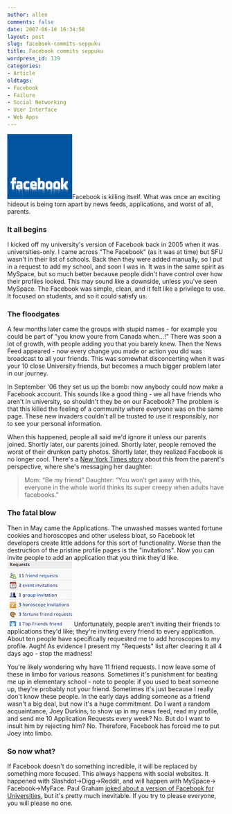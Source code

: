 ```yaml
---
author: allen
comments: false
date: 2007-06-18 16:34:58
layout: post
slug: facebook-commits-seppuku
title: Facebook commits seppuku
wordpress_id: 139
categories:
- Article
oldtags:
- Facebook
- Failure
- Social Networking
- User Interface
- Web Apps
---
```


![Facebook logo melting.](/images/wp-uploads/2007/06/facebook_melt.gif)Facebook is killing itself. What was once an exciting hideout is being torn apart by news feeds, applications, and worst of all, parents.


### It all begins


I kicked off my university's version of Facebook back in 2005 when it was universities-only. I came across "The Facebook" (as it was at time) but SFU wasn't in their list of schools. Back then they were added manually, so I put in a request to add my school, and soon I was in. It was in the same spirit as MySpace, but so much better because people didn't have control over how their profiles looked. This may sound like a downside, unless you've seen MySpace. The Facebook was simple, clean, and it felt like a privilege to use. It focused on students, and so it could satisfy us.


### The floodgates


A few months later came the groups with stupid names - for example you could be part of "you know youre from Canada when...!" There was soon a lot of growth, with people adding you that you barely knew. Then the News Feed appeared - now every change you made or action you did was broadcast to all your friends. This was somewhat disconcerting when it was your 10 close University friends, but becomes a much bigger problem later in our journey.

In September '06 they set us up the bomb: now anybody could now make a Facebook account. This sounds like a good thing - we all have friends who aren't in university, so shouldn't they be on our Facebook? The problem is that this killed the feeling of a community where everyone was on the same page. These new invaders couldn't all be trusted to use it responsibly, nor to see your personal information.

When this happened, people all said we'd ignore it unless our parents joined. Shortly later, our parents  joined. Shortly later, people removed the worst of their drunken party photos. Shortly later, they realized Facebook is no longer cool. There's a [New York Times story](http://www.nytimes.com/2007/06/07/fashion/07Cyber.html?ex=1338868800&en=fa1a5523b4971106&ei=5090&partner=rssuserland&emc=rss) about this from the parent's perspective, where she's messaging her daughter:


> Mom: “Be my friend”
Daughter: “You won’t get away with this, everyone in the whole world thinks its super creepy when adults have facebooks.”




### The fatal blow


Then in May came the Applications. The unwashed masses wanted fortune cookies and horoscopes and other useless bloat, so Facebook let developers create little addons for this sort of functionality. Worse than the destruction of the pristine profile pages is the "invitations". Now you can invite people to add an application that you think they'd like. ![Too many requests!](/images/wp-uploads/2007/06/facebook_requests.gif) Unfortunately, people aren't inviting their friends to applications they'd like; they're inviting every friend to every application. About ten people have specifically requested me to add horoscopes to my profile. Augh! As evidence I present my "Requests" list after clearing it all 4 days ago - stop the madness!

You're likely wondering why have 11 friend requests. I now leave some of these in limbo for various reasons. Sometimes it's punishment for beating me up in elementary school - note to people: if you used to beat someone up, they're probably not your friend. Sometimes it's just because I really don't know these people. In the early days adding someone as a friend wasn't a big deal, but now it's a huge commitment. Do I want a random acquaintance, Joey Durkins, to show up in my news feed, read my profile, and send me 10 Application Requests every week? No. But do I want to insult him by rejecting him? No. Therefore, Facebook has forced me to put Joey into limbo.


### So now what?


If Facebook doesn't do something incredible, it will be replaced by something more focused. This always happens with social websites. It happened with Slashdot->Digg->Reddit, and will happen with MySpace-> Facebook->MyFace. Paul Graham [joked about a version of Facebook for Universities](http://www.paulgraham.com/startupmistakes.html#f2n), but it's pretty much inevitable. If you try to please everyone, you will please no one.
